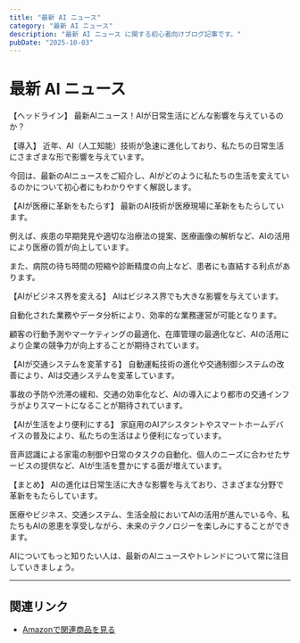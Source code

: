 ```yaml
---
title: "最新 AI ニュース"
category: "最新 AI ニュース"
description: "最新 AI ニュース に関する初心者向けブログ記事です。"
pubDate: "2025-10-03"
---
```


# 最新 AI ニュース

【ヘッドライン】
最新AIニュース！AIが日常生活にどんな影響を与えているのか？

【導入】
近年、AI（人工知能）技術が急速に進化しており、私たちの日常生活にさまざまな形で影響を与えています。

今回は、最新のAIニュースをご紹介し、AIがどのように私たちの生活を変えているのかについて初心者にもわかりやすく解説します。



【AIが医療に革新をもたらす】
最新のAI技術が医療現場に革新をもたらしています。

例えば、疾患の早期発見や適切な治療法の提案、医療画像の解析など、AIの活用により医療の質が向上しています。

また、病院の待ち時間の短縮や診断精度の向上など、患者にも直結する利点があります。



【AIがビジネス界を変える】
AIはビジネス界でも大きな影響を与えています。

自動化された業務やデータ分析により、効率的な業務運営が可能となります。

顧客の行動予測やマーケティングの最適化、在庫管理の最適化など、AIの活用により企業の競争力が向上することが期待されています。



【AIが交通システムを変革する】
自動運転技術の進化や交通制御システムの改善により、AIは交通システムを変革しています。

事故の予防や渋滞の緩和、交通の効率化など、AIの導入により都市の交通インフラがよりスマートになることが期待されています。



【AIが生活をより便利にする】
家庭用のAIアシスタントやスマートホームデバイスの普及により、私たちの生活はより便利になっています。

音声認識による家電の制御や日常のタスクの自動化、個人のニーズに合わせたサービスの提供など、AIが生活を豊かにする面が増えています。



【まとめ】
AIの進化は日常生活に大きな影響を与えており、さまざまな分野で革新をもたらしています。

医療やビジネス、交通システム、生活全般においてAIの活用が進んでいる今、私たちもAIの恩恵を享受しながら、未来のテクノロジーを楽しみにすることができます。

AIについてもっと知りたい人は、最新のAIニュースやトレンドについて常に注目していきましょう。



---

## 関連リンク

- [Amazonで関連商品を見る](https://www.amazon.co.jp/s?k=%E6%9C%80%E6%96%B0+AI+%E3%83%8B%E3%83%A5%E3%83%BC%E3%82%B9&tag=autowritehubai-22)
